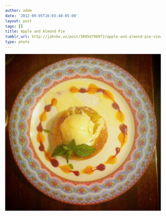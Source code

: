 ```yaml
---
author: adam
date: '2012-09-05T16:03:40-05:00'
layout: post
tags: []
title: Apple and Almond Pie
tumblr_url: http://jahnke.us/post/30954798972/apple-and-almond-pie-view-on-path
type: photo
---
```


![](/media/tumblr_m9wda687731qga9s2o1_1280.jpg)

